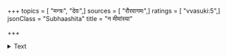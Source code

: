 +++
topics = [ "मन्त्रः", "देवः",]
sources = [ "रौरवागमः",]
ratings = [ "vvasuki:5",]
jsonClass = "Subhaashita"
title = "न मीमांस्या"

+++

<details><summary>Text</summary>

न मीमांस्या विचार्या वा मन्त्राः स्वल्पधिया नरैः।  
प्रमाणमागमं कृत्वा श्रद्धातव्यं हितैषिभिः॥ सर्वे मन्त्रात्मका देवाः सर्वे मन्त्राः शिवात्मकाः।  
शिवात्मकमिदं ज्ञात्वैवमेवानुचिन्तयेत्॥
</details>
